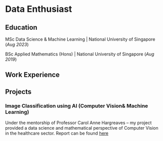 # Data Enthusiast


## Education
MSc Data Science & Machine Learning | National University of Singapore (_Aug 2023_)

BSc Applied Mathematics (Hons)  | National University of Singapore (_Aug 2019_)

## Work Experience

## Projects
### Image Classification using AI (Computer Vision& Machine Learning)
Under the mentorship of Professor Carol Anne Hargreaves – my project provided a data science and mathematical perspective of Computer Vision in the healthcare sector. Report can be found [here](https://drive.google.com/file/d/1FogR8hgIe5Hh1z9YDS_ABMSUMW7Uuy0-/view)
